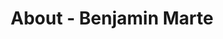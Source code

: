 ---
id: benjamin_marte
permalink: "/about/benjamin_marte"
full_name: Benjamin Marte
title: About - Benjamin Marte
role: Full Stack R&D Engineer
about: Ben is an innate problem solver with many talents, he is a graphic designer who found his passion for programming when he discovered Macromedia Flash back in the 90s. He fell in love with Flash as it allowed him to use both his design and problem solving skills in the digital world. For over 20 years Ben has been learning new languages and technologies to continue to add to his skillset, from graphic design, motion graphics, 2D & 3D animation, 3D modeling & printing he is constantly looking for new ways to continue growing.
github: "https://github.com/benmarte"
linkedin: "https://www.linkedin.com/in/benmarte/"
featimg: "/assets/aboutBanner1.jpg"
layout: about/profile
---